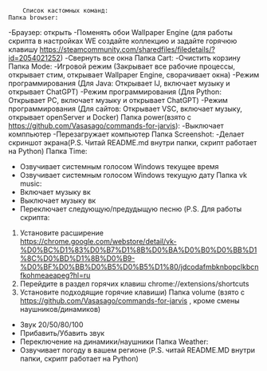         Список кастомных команд:
    Папка browser:
-Браузер: открыть
-Поменять обои Wallpaper Engine (для работы скрипта в настройках WE создайте коллекцию и задайте горячюю клавишу https://steamcommunity.com/sharedfiles/filedetails/?id=2054021252)
-Свернуть все окна
    Папка Cart:
-Очистить корзину
    Папка Mode:
-Игровой режим (Закрывает все рабочие процессы, открывает стим, открывает Wallpaper Engine, сворачивает окна)
-Режим программирования (Для Java: Открывает IJ, включает музыку и открывает ChatGPT)
-Режим программирования (Для Python: Открывает PC, включает музыку и открывает ChatGPT)
-Режим программирования (Для сайтов: Открывает VSC, включает музыку, открывает openServer и Docker)
    Папка power(взято с https://github.com/Vasasago/commands-for-jarvis):
-Выключает комппьютер
-Перезагружает компьютер
    Папка Screenshot:
-Делает скриншот экрана(P.S. Читай README.md внутри папки, скрипт работает на Python)
    Папка Time:
- Озвучивает системным голосом Windows текущее время
- Озвучивает системным голосом Windows текущую дату
    Папка vk music: 
- Включает музыку вк
- Выключает музыку вк
- Переключает следующую/предудыщую песню
(P.S. Для работы скрипта:
1. Установите расширение https://chrome.google.com/webstore/detail/vk-%D0%BC%D1%83%D0%B7%D1%8B%D0%BA%D0%B0%D0%BB%D1%8C%D0%BD%D1%8B%D0%B9-%D0%BF%D0%BB%D0%B5%D0%B5%D1%80/jdcodafmbknbopclkbcnfkohmeaeapeg?hl=ru 
2. Перейдите в раздел горячих клавиш chrome://extensions/shortcuts
3. Установите подходящие горячие клавиши)
    Папка volume (взято с https://github.com/Vasasago/commands-for-jarvis , кроме смены наушников/динамиков)
- Звук 20/50/80/100
- Прибавить/Убавить звук
- Переключение на динамики/наушники
    Папка Weather:
- Озвучивает погоду в вашем регионе (P.S. читай README.MD внутри папки, скрипт работает на Python)
